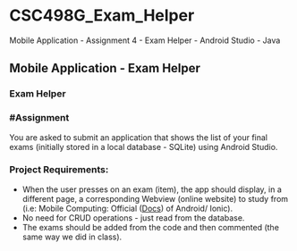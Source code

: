 # CSC498G_Exam_Helper
Mobile Application - Assignment 4 - Exam Helper - Android Studio - Java
## Mobile Application - Exam Helper

### Exam Helper
### #Assignment

You are asked to submit an application that shows the list of your final exams (initially stored in a local database - SQLite) using Android Studio.
<br />

### Project Requirements: 

- When the user presses on an exam (item), the app should display, in a different page, a corresponding Webview (online website) to study from (i.e: Mobile Computing: Official ([Docs](https://ionicframework.com/)) of Android/ Ionic).
- No need for CRUD operations - just read from the database. 
- The exams should be added from the code and then commented (the same way we did in class).  

